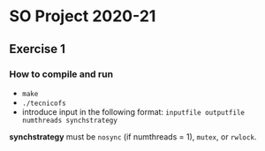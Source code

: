 # SO Project 2020-21
## Exercise 1

### How to compile and run
- `make`
- `./tecnicofs`
- introduce input in the following format: `inputfile outputfile numthreads synchstrategy`

**synchstrategy** must be `nosync` (if numthreads = 1), `mutex`, or `rwlock`.